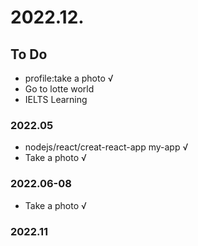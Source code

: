 # 2022.12.

## To Do
- profile:take a photo  √
- Go to lotte world
- IELTS Learning


### 2022.05
- nodejs/react/creat-react-app my-app √
- Take a photo √

### 2022.06-08
- Take a photo √

### 2022.11
